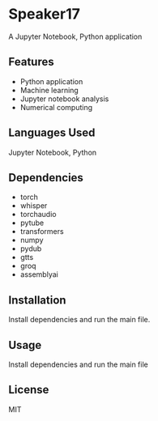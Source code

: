 # Speaker17

A Jupyter Notebook, Python application

## Features

- Python application
- Machine learning
- Jupyter notebook analysis
- Numerical computing

## Languages Used

Jupyter Notebook, Python

## Dependencies

- torch
- whisper
- torchaudio
- pytube
- transformers
- numpy
- pydub
- gtts
- groq
- assemblyai

## Installation

Install dependencies and run the main file.

## Usage

Install dependencies and run the main file

## License

MIT
